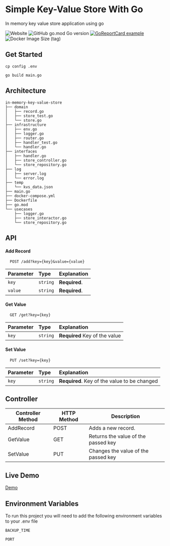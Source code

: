 

# Simple Key-Value Store With Go

In memory key value store application using go

![Website](https://img.shields.io/website?url=http%3A%2F%2F206.81.16.177%3A8080%2Fget%3Fkey) 
![GitHub go.mod Go version](https://img.shields.io/github/go-mod/go-version/fyalcincosar/simple-key-value-store-go)
[![GoReportCard example](https://goreportcard.com/badge/github.com/fyalcincosar/simple-key-value-store-go)](https://goreportcard.com/report/github.com/fyalcincosar/simple-key-value-store-go)
![Docker Image Size (tag)](https://img.shields.io/docker/image-size/yalcinc/simple-kvs-go/latest)


## Get Started

`cp config .env` 

`go build main.go`
## Architecture

```
in-memory-key-value-store
├── domain
│   ├── record.go
│   ├── store_test.go
│   └── store.go
├── infrastructure
│   ├── env.go
│   ├── logger.go
│   ├── router.go
│   ├── handler_test.go
│   └── handler.go
├── interfaces
│   ├── handler.go
│   ├── store_controller.go
│   └── store_repository.go
├── log
│   ├── server.log
│   └── error.log
├── temp
│   └── kvs_data.json
├── main.go
├── docker-compose.yml
├── Dockerfile
├── go.mod
└── usecases
    ├── logger.go
    ├── store_interactor.go
    └── store_repository.go

```
  
## API

#### Add Record

```http
  POST /add?key={key}&value={value}
```

| Parameter | Type     | Explanation                       |
| :-------- | :------- | :-------------------------------- |
| `key`      | `string` | **Required**.
 | `value`      | `string` | **Required**. 



#### Get Value

```http
  GET /get?key={key}
```

| Parameter | Type     | Explanation                |
| :-------- | :------- | :------------------------- |
| `key` | `string` | **Required** Key of the value |

#### Set Value

```http
  PUT /set?key={key}
```

| Parameter | Type     | Explanation                       |
| :-------- | :------- | :-------------------------------- |
| `key`      | `string` | **Required**. Key of the value to be changed
 


  
## Controller

| Controller Method | HTTP Method | Description                                |
|-------------------|-------------|--------------------------------------------|
| AddRecord             | POST         | Adds a new record.         |
| GetValue             | GET        | Returns the value of the passed key |
| SetValue              | PUT         | Changes the value of the passed key     |

## Live Demo

[Demo](http://206.81.16.177:8080/) 


  
## Environment Variables

To run this project you will need to add the following environment variables to your .env file

`BACKUP_TIME`

`PORT`

  

